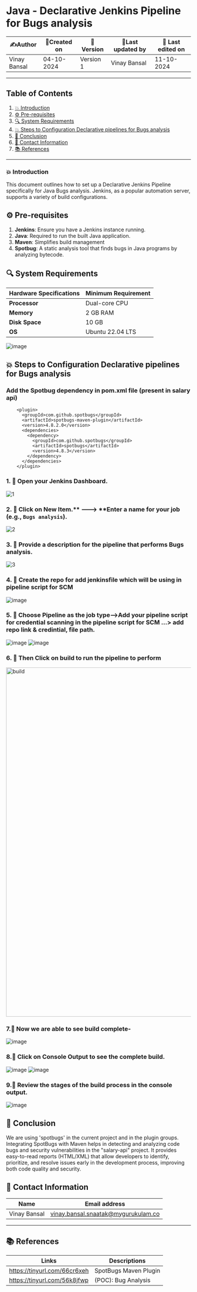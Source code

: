 # Java - Declarative Jenkins Pipeline for Bugs analysis  


| ✍️Author      | 📅Created on  |📌 Version    | 📝Last updated by |📅 Last edited on |
|-------------|-------------|------------|-----------------|----------------|
| Vinay Bansal | 04-10-2024  | Version 1  | Vinay Bansal    | 11-10-2024     |

---
## Table of Contents
1. [💥 Introduction](#-introduction)
2. [⚙ Pre-requisites](#-pre-requisites)
3. [🔍 System Requirements](#-system-requirements)
4. [💥 Steps to Configuration Declarative pipelines for Bugs analysis](#-steps-to-configuration-declarative-pipelines-for-bugs-analysis)
5. [📛 Conclusion](#-conclusion)
6. [📧 Contact Information](#-contact-information)
7. [📚 References](#-references)

---
### 💥 Introduction
This document outlines how to set up a Declarative Jenkins Pipeline specifically for Java Bugs analysis. Jenkins, as a popular automation server, supports a variety of build configurations.


## ⚙ Pre-requisites
1. **Jenkins**: Ensure you have a Jenkins instance running.
2. **Java**: Required to run the built Java application.
3. **Maven**: Simplifies build management
4. **Spotbug**: A static analysis tool that finds bugs in Java programs by analyzing bytecode.

## 🔍 System Requirements
| Hardware Specifications | Minimum Requirement  |
|-------------------|---------------------------|
| **Processor**     | Dual-core CPU             | 
| **Memory**        | 2 GB RAM                  | 
| **Disk Space**    | 10 GB                      | 
| **OS**            |Ubuntu 22.04 LTS           |

![image](https://github.com/user-attachments/assets/eb91843f-c210-491f-8ba6-6ed7a61a4961)

## 💥 Steps to Configuration Declarative pipelines for Bugs analysis

### Add the Spotbug dependency in pom.xml file (present in salary api)
```
    <plugin>
      <groupId>com.github.spotbugs</groupId>
      <artifactId>spotbugs-maven-plugin</artifactId>
      <version>4.8.2.0</version>
      <dependencies>
        <dependency>
          <groupId>com.github.spotbugs</groupId>
          <artifactId>spotbugs</artifactId>
          <version>4.8.3</version>
        </dependency>
      </dependencies>
    </plugin>
```


### 1. 🚀 Open your Jenkins Dashboard.
![1](https://github.com/user-attachments/assets/59bb5e6e-68e1-4d41-8147-cd7acceeb2d8)

### 2. 🚀 Click on **New Item**.** ---> **Enter a name for your job (e.g., `Bugs analysis`).
![2](https://github.com/user-attachments/assets/0162417c-5db4-4ff6-b875-dab4bb16beaa)

### 3. 🚀 Provide a description for the pipeline that performs Bugs analysis.
![3](https://github.com/user-attachments/assets/f8aa2ae9-0333-45b5-83b3-f40fb077dc3a)

### 4. 🚀 Create the repo for add jenkinsfile which will be using in pipeline script for SCM
![image](https://github.com/user-attachments/assets/7a101075-f65a-44ef-a72c-150e067ed2da)

### 5. 🚀 Choose Pipeline as the job type-->Add your pipeline script for credential scanning in the pipeline script for SCM ...> add repo link & credintial, file path.
![image](https://github.com/user-attachments/assets/c9ed5684-1744-40a7-9094-f8788083eb8b)
![image](https://github.com/user-attachments/assets/4b6b0573-10aa-4542-ac2b-729986148b54)


### 6. 🚀 Then Click on build to run the pipeline to perform
<img width="952" alt="build" src="https://github.com/user-attachments/assets/8e0b140e-3cb9-4b40-babd-75fb6963a653">

### 7.🚀 Now we are able to see build complete-
![image](https://github.com/user-attachments/assets/889976fb-0b38-49f5-bdc8-454a4af01d42)

### 8.🚀 Click on Console Output to see the complete build.
![image](https://github.com/user-attachments/assets/41c4ccad-d723-43e3-b742-8e53d824fcca)
![image](https://github.com/user-attachments/assets/47eefaeb-24f7-4502-892b-6f92c95eab3d)




### 9.🚀 Review the stages of the build process in the console output.
![image](https://github.com/user-attachments/assets/d9a97542-1e4e-40ab-b6a1-595ab54ed07c)


## 📛 Conclusion

We are using 'spotbugs' in the current project and in the plugin groups. Integrating SpotBugs with Maven helps in detecting and analyzing code bugs and security vulnerabilities in the "salary-api" project. It provides easy-to-read reports (HTML/XML) that allow developers to identify, prioritize, and resolve issues early in the development process, improving both code quality and security.

##  📧 Contact Information
| Name | Email address|
|------|---------------------|
| Vinay Bansal | vinay.bansal.snaatak@mygurukulam.co |

---
## 📚 References
| Links | Descriptions|
|------|---------------------|
|https://tinyurl.com/66cr6xeh|SpotBugs Maven Plugin |
|https://tinyurl.com/56k8jfwp|(POC): Bug Analysis|
